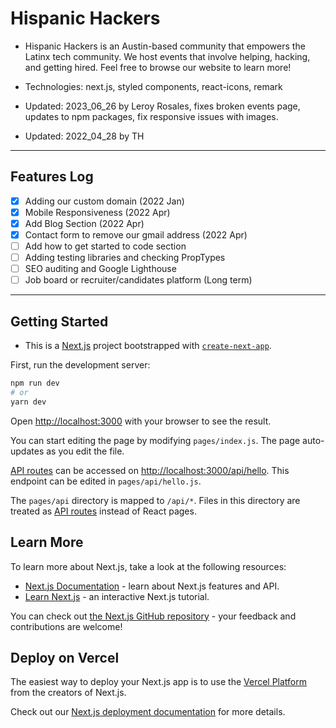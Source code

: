 # Hispanic Hackers

- Hispanic Hackers is an Austin-based community that empowers the Latinx tech community. We host events that involve helping, hacking, and getting hired. Feel free to browse our website to learn more!

- Technologies: next.js, styled components, react-icons, remark

- Updated: 2023_06_26 by Leroy Rosales, fixes broken events page, updates to npm packages, fix responsive issues with images.
- Updated: 2022_04_28 by TH

---

## Features Log

- [x] Adding our custom domain (2022 Jan)
- [x] Mobile Responsiveness (2022 Apr)
- [x] Add Blog Section (2022 Apr)
- [x] Contact form to remove our gmail address (2022 Apr)
- [ ] Add how to get started to code section
- [ ] Adding testing libraries and checking PropTypes
- [ ] SEO auditing and Google Lighthouse
- [ ] Job board or recruiter/candidates platform (Long term)

---

## Getting Started

- This is a [Next.js](https://nextjs.org/) project bootstrapped with [`create-next-app`](https://github.com/vercel/next.js/tree/canary/packages/create-next-app).

First, run the development server:

```bash
npm run dev
# or
yarn dev
```

Open [http://localhost:3000](http://localhost:3000) with your browser to see the result.

You can start editing the page by modifying `pages/index.js`. The page auto-updates as you edit the file.

[API routes](https://nextjs.org/docs/api-routes/introduction) can be accessed on [http://localhost:3000/api/hello](http://localhost:3000/api/hello). This endpoint can be edited in `pages/api/hello.js`.

The `pages/api` directory is mapped to `/api/*`. Files in this directory are treated as [API routes](https://nextjs.org/docs/api-routes/introduction) instead of React pages.

## Learn More

To learn more about Next.js, take a look at the following resources:

- [Next.js Documentation](https://nextjs.org/docs) - learn about Next.js features and API.
- [Learn Next.js](https://nextjs.org/learn) - an interactive Next.js tutorial.

You can check out [the Next.js GitHub repository](https://github.com/vercel/next.js/) - your feedback and contributions are welcome!

## Deploy on Vercel

The easiest way to deploy your Next.js app is to use the [Vercel Platform](https://vercel.com/new?utm_medium=default-template&filter=next.js&utm_source=create-next-app&utm_campaign=create-next-app-readme) from the creators of Next.js.

Check out our [Next.js deployment documentation](https://nextjs.org/docs/deployment) for more details.
